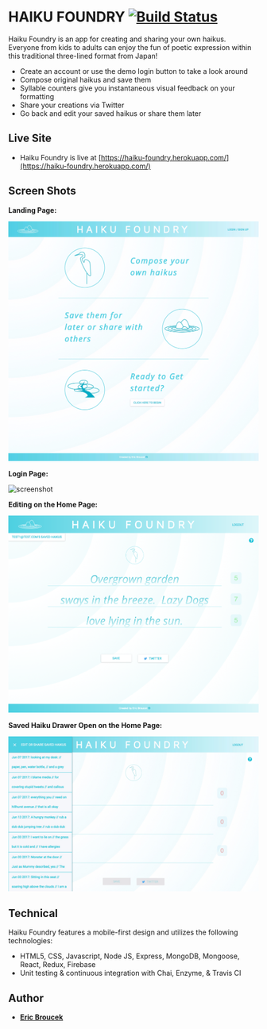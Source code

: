 
HAIKU FOUNDRY [![Build Status](https://travis-ci.org/eBrou/haiku-foundry.svg?branch=master)](https://travis-ci.org/eBrou/haiku-foundry)
===========

Haiku Foundry is an app for creating and sharing your own haikus.  Everyone from kids to adults can enjoy the fun of poetic expression within this traditional three-lined format from Japan!

* Create an account or use the demo login button to take a look around
* Compose original haikus and save them
* Syllable counters give you instantaneous visual feedback on your formatting
* Share your creations via Twitter
* Go back and edit your saved haikus or share them later

Live Site
---------
* Haiku Foundry is live at [https://haiku-foundry.herokuapp.com/](https://haiku-foundry.herokuapp.com/)      

Screen Shots
------------   
**Landing Page:**

![screenshot](./screenshots/landing-update.jpeg)

**Login Page:**

![screenshot](./screenshots/login.jpeg)

**Editing on the Home Page:**

![screenshot](./screenshots/compose-update.png)

**Saved Haiku Drawer Open on the Home Page:**

![screenshot](./screenshots/sidebar-open.jpeg)

Technical
---------
Haiku Foundry features a mobile-first design and utilizes the following technologies:

* HTML5, CSS, Javascript, Node JS, Express, MongoDB, Mongoose, React, Redux, Firebase
* Unit testing & continuous integration with Chai, Enzyme, & Travis CI

Author
------
* **[Eric Broucek](https://github.com/ebrou)**
